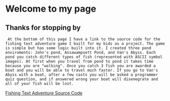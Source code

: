# Welcome to my page



## Thanks for stopping by

 
 
 
     At the bottom of this page I have a link to the source code for the fishing text adventure game I built for my kids as a project. The game is simple but has some logic built into it. I created three pond enviroments: John's pond, Assawampsett Pond, and Van's Abyss. Each pond you catch different types of fish (represented with ASCII symbol images). At first when you travel from pond to pond it takes time because you are "walking". Once you catch 3 fish you are awarded a boat and you will be able to travel much faster. If you go to Van's Abyss with a boat, after a few casts you will be asked a programmer quiz question, and if answered wrong your boat will disenegrate and all of your fish will be lost.
 
 

[Fishing Text Adventure Source Code](https://github.com/AppMiester/AppMiester.github.io/tree/index/New%20folder)


```





